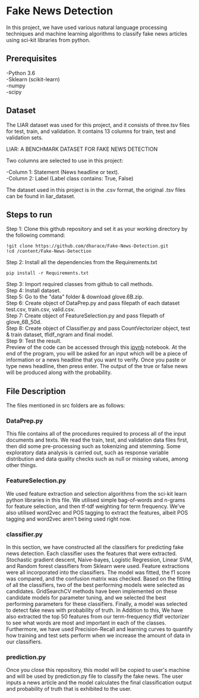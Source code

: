 # Fake News Detection
In this project, we have used various natural language processing techniques and machine learning algorithms to classify fake news articles using sci-kit libraries from python.

## Prerequisites

-Python 3.6</br>
-Sklearn (scikit-learn)</br>
-numpy</br>
-scipy</br>
## Dataset
The LIAR dataset was used for this project, and it consists of three.tsv files for test, train, and validation. It contains 13 columns for train, test and validation sets.

LIAR: A BENCHMARK DATASET FOR FAKE NEWS DETECTION

Two columns are selected to use in this project:

 -Column 1: Statement (News headline or text).</br> 
 -Column 2: Label (Label class contains: True, False)
 
The dataset used in this project is in the .csv format, the original .tsv files can be found in liar_dataset.
## Steps to run
Step 1: Clone this github repository and set it as your working directory by the following command:
```
!git clone https://github.com/dharace/Fake-News-Detection.git
!cd /content/Fake-News-Detection
```
Step 2: Install all the dependencies from the Requirements.txt
```
pip install -r Requirements.txt
```
Step 3: Import required classes from github to call methods.</br>
Step 4: Install dataset.</br>
Step 5: Go to the "data" folder & download glove.6B.zip.</br>
Step 6: Create object of DataPrep.py and pass filepath of each dataset test.csv, train.csv, valid.csv.</br>
Step 7: Create object of FeatureSelection.py and pass filepath of glove_6B_50d.</br>
Step 8: Create object of Classifier.py and pass CountVectorizer object, test & train dataset, tfidf_ngram and final model.</br>
Step 9: Test the result.</br>
Preview of the code can be accessed through this [ipynb](https://colab.research.google.com/github/dharace/Fake-News-Detection/blob/main/TestFakeNewsDetection.ipynb#scrollTo=Dc3QFmjhCfF6) notebook.
At the end of the program, you will be asked for an input which will be a piece of information or a news headline that you want to verify. Once you paste or type news headline, then press enter.
The output of the true or false news will be produced along with the probability.

## File Description
The files mentioned in src folders are as follows:</br>
### DataPrep.py
This file contains all of the procedures required to process all of the input documents and texts. We read the train, test, and validation data files first, then did some pre-processing such as tokenizing and stemming. Some exploratory data analysis is carried out, such as response variable distribution and data quality checks such as null or missing values, among other things.
### FeatureSelection.py
We used feature extraction and selection algorithms from the sci-kit learn python libraries in this file. We utilised simple bag-of-words and n-grams for feature selection, and then tf-tdf weighting for term frequency. We've also utilised word2vec and POS tagging to extract the features, albeit POS tagging and word2vec aren't being used right now.
### classifier.py
In this section, we have constructed all the classifiers for predicting fake news detection. Each classifier uses the features that were extracted. Stochastic gradient descent, Naive-bayes, Logistic Regression, Linear SVM, and Random forest classifiers from Sklearn were used. Feature extractions were all incorporated into the classifiers. The model was fitted, the f1 score was compared, and the confusion matrix was checked. Based on the fitting of all the classifiers, two of the best performing models were selected as candidates. GridSearchCV methods have been implemented on these candidate models for parameter tuning, and we selected the best performing parameters for these classifiers. Finally, a model was selected to detect fake news with probability of truth. In Addition to this, We have also extracted the top 50 features from our term-frequency tfidf vectorizer to see what words are most and important in each of the classes. Furthermore, we have used Precision-Recall and learning curves to quantify how training and test sets perform when we increase the amount of data in our classifiers.
### prediction.py
Once you close this repository, this model will be copied to user's machine and will be used by prediction.py file to classify the fake news. The user inputs a news article and the model calculates the final classification output and probability of truth that is exhibited to the user.
